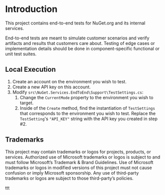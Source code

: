 # Introduction

This project contains end-to-end tests for NuGet.org and its internal services.

End-to-end tests are meant to simulate customer scenarios and verify artifacts and results that customers care about.
Testing of edge cases or implementation details should be done in component-specific functional or unit test suites.

## Local Execution

1. Create an account on the environment you wish to test.
2. Create a new API key on this account.
3. Modify `src\NuGet.Services.EndToEnd\Support\TestSettings.cs`:
    1. Change the `CurrentMode` property to the environment you wish to target.
    2. Inside of the `Create` method, find the instantiation of `TestSettings` that corresponds to the environment you wish to test.
    Replace the `TestSetting`'s `"API_KEY"` string with the API key you created in step #2.

## Trademarks

This project may contain trademarks or logos for projects, products, or services. Authorized use of Microsoft trademarks or logos is subject to and must follow Microsoft’s Trademark & Brand Guidelines. Use of Microsoft trademarks or logos in modified versions of this project must not cause confusion or imply Microsoft sponsorship. Any use of third-party trademarks or logos are subject to those third-party’s policies.

ttt